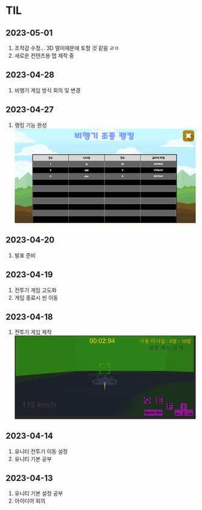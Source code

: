# TIL
## 2023-05-01
1. 조작감 수정... 3D 멀미때문에 토할 것 같음 ㄹㅇ
2. 새로운 컨텐츠용 맵 제작 중
## 2023-04-28
1. 비행기 게임 방식 회의 및 변경
## 2023-04-27
1. 랭킹 기능 완성
![img](img/%EB%B9%84%ED%96%89%EA%B8%B0%EC%A1%B0%EC%A2%85%EB%9E%AD%ED%82%B9%EC%99%84%EC%84%B1.PNG)
## 2023-04-20
1. 발표 준비
## 2023-04-19
1. 전투기 게임 고도화
2. 게임 종료시 씬 이동 
## 2023-04-18
1. 전투기 게임 제작
![Untitled](./img/%EB%B9%84%ED%96%89%EA%B8%B0%EA%B2%8C%EC%9E%84.PNG)


## 2023-04-14
1. 유니티 전투기 이동 설정
2. 유니티 기본 공부
## 2023-04-13
1. 유니티 기본 설정 공부
2. 아이디어 회의